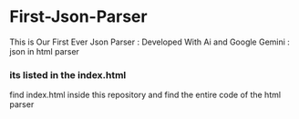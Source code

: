# First-Json-Parser
This is Our First Ever Json Parser : Developed With Ai and Google Gemini : json in html parser



### its listed in the index.html 

find index.html inside this repository and find the entire code of the html parser



